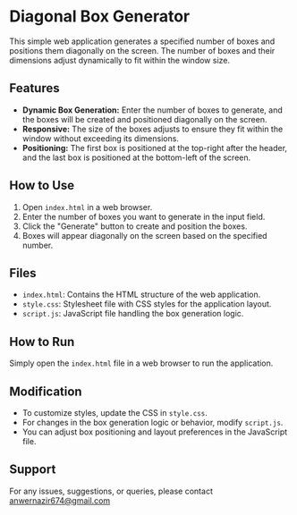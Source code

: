 # Diagonal Box Generator

This simple web application generates a specified number of boxes and positions them diagonally on the screen. The number of boxes and their dimensions adjust dynamically to fit within the window size.

## Features

- **Dynamic Box Generation:** Enter the number of boxes to generate, and the boxes will be created and positioned diagonally on the screen.
- **Responsive:** The size of the boxes adjusts to ensure they fit within the window without exceeding its dimensions.
- **Positioning:** The first box is positioned at the top-right after the header, and the last box is positioned at the bottom-left of the screen.

## How to Use

1. Open `index.html` in a web browser.
2. Enter the number of boxes you want to generate in the input field.
3. Click the "Generate" button to create and position the boxes.
4. Boxes will appear diagonally on the screen based on the specified number.

## Files

- `index.html`: Contains the HTML structure of the web application.
- `style.css`: Stylesheet file with CSS styles for the application layout.
- `script.js`: JavaScript file handling the box generation logic.

## How to Run

Simply open the `index.html` file in a web browser to run the application.

## Modification

- To customize styles, update the CSS in `style.css`.
- For changes in the box generation logic or behavior, modify `script.js`.
- You can adjust box positioning and layout preferences in the JavaScript file.

## Support

For any issues, suggestions, or queries, please contact  anwernazir674@gmail.com
